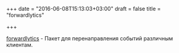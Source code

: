 +++
date = "2016-06-08T15:13:03+03:00"
draft = false
title = "forwardlytics"

+++

<p><a href="https://github.com/jipiboily/forwardlytics">forwardlytics</a>&nbsp;- Пакет для перенаправления событий различным клиентам.</p>

